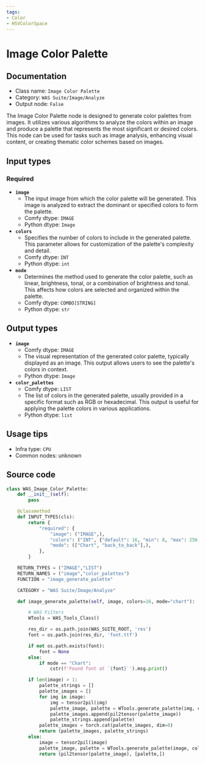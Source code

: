 ```yaml
---
tags:
- Color
- HSVColorSpace
---
```


# Image Color Palette
## Documentation
- Class name: `Image Color Palette`
- Category: `WAS Suite/Image/Analyze`
- Output node: `False`

The Image Color Palette node is designed to generate color palettes from images. It utilizes various algorithms to analyze the colors within an image and produce a palette that represents the most significant or desired colors. This node can be used for tasks such as image analysis, enhancing visual content, or creating thematic color schemes based on images.
## Input types
### Required
- **`image`**
    - The input image from which the color palette will be generated. This image is analyzed to extract the dominant or specified colors to form the palette.
    - Comfy dtype: `IMAGE`
    - Python dtype: `Image`
- **`colors`**
    - Specifies the number of colors to include in the generated palette. This parameter allows for customization of the palette's complexity and detail.
    - Comfy dtype: `INT`
    - Python dtype: `int`
- **`mode`**
    - Determines the method used to generate the color palette, such as linear, brightness, tonal, or a combination of brightness and tonal. This affects how colors are selected and organized within the palette.
    - Comfy dtype: `COMBO[STRING]`
    - Python dtype: `str`
## Output types
- **`image`**
    - Comfy dtype: `IMAGE`
    - The visual representation of the generated color palette, typically displayed as an image. This output allows users to see the palette's colors in context.
    - Python dtype: `Image`
- **`color_palettes`**
    - Comfy dtype: `LIST`
    - The list of colors in the generated palette, usually provided in a specific format such as RGB or hexadecimal. This output is useful for applying the palette colors in various applications.
    - Python dtype: `list`
## Usage tips
- Infra type: `CPU`
- Common nodes: unknown


## Source code
```python
class WAS_Image_Color_Palette:
    def __init__(self):
        pass

    @classmethod
    def INPUT_TYPES(cls):
        return {
            "required": {
                "image": ("IMAGE",),
                "colors": ("INT", {"default": 16, "min": 8, "max": 256, "step": 1}),
                "mode": (["Chart", "back_to_back"],),
            },
        }

    RETURN_TYPES = ("IMAGE","LIST")
    RETURN_NAMES = ("image","color_palettes")
    FUNCTION = "image_generate_palette"

    CATEGORY = "WAS Suite/Image/Analyze"

    def image_generate_palette(self, image, colors=16, mode="chart"):

        # WAS Filters
        WTools = WAS_Tools_Class()

        res_dir = os.path.join(WAS_SUITE_ROOT, 'res')
        font = os.path.join(res_dir, 'font.ttf')

        if not os.path.exists(font):
            font = None
        else:
            if mode == "Chart":
                cstr(f'Found font at `{font}`').msg.print()

        if len(image) > 1:
            palette_strings = []
            palette_images = []
            for img in image:
                img = tensor2pil(img)
                palette_image, palette = WTools.generate_palette(img, colors, 128, 10, font, 15, mode.lower())
                palette_images.append(pil2tensor(palette_image))
                palette_strings.append(palette)
            palette_images = torch.cat(palette_images, dim=0)
            return (palette_images, palette_strings)
        else:
            image = tensor2pil(image)
            palette_image, palette = WTools.generate_palette(image, colors, 128, 10, font, 15, mode.lower())
            return (pil2tensor(palette_image), [palette,])

```
